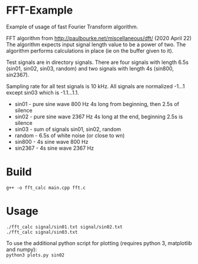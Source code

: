 # FFT-Example

Example of usage of fast Fourier Transform algorithm.

FFT algorithm from http://paulbourke.net/miscellaneous/dft/ (2020 April 22)
The algorithm expects input signal length value to be a power of two.
The algorithm performs calculations in place (ie on the buffer given to it).

Test signals are in directory signals. There are four signals with length 6.5s
(sin01, sin02, sin03, random) and two signals with length 4s (sin800, sin2367).

Sampling rate for all test signals is 10 kHz. All signals are normalized -1...1
except sin03 which is -1.1...1.1. 
 * sin01 - pure sine wave 800 Hz 4s long from beginning, then 2.5s of silence
 * sin02 - pure sine wave 2367 Hz 4s long at the end, beginning 2.5s is silence
 * sin03 - sum of signals sin01, sin02, random
 * random - 6.5s of white noise (or close to wn)
 * sin800 - 4s sine wave 800 Hz
 * sin2367 - 4s sine wave 2367 Hz

# Build
`g++ -o fft_calc main.cpp fft.c`

# Usage
`./fft_calc signal/sin01.txt signal/sin02.txt` \
`./fft_calc signal/sin03.txt`

To use the additional python script for plotting (requires python 3, matplotlib and numpy): \
`python3 plots.py sin02`
